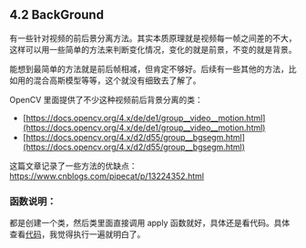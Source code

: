 ## 4.2 BackGround

有一些针对视频的前后景分离方法。其实本质原理就是视频每一帧之间差的不大，这样可以用一些简单的方法来判断变化情况，变化的就是前景，不变的就是背景。

能想到最简单的方法就是前后帧相减，但肯定不够好。后续有一些其他的方法，比如用的混合高斯模型等等，这个就没有细致去了解了。

OpenCV 里面提供了不少这种视频前后背景分离的类：

- [https://docs.opencv.org/4.x/de/de1/group__video__motion.html](https://docs.opencv.org/4.x/de/de1/group__video__motion.html)
- [https://docs.opencv.org/4.x/d2/d55/group__bgsegm.html](https://docs.opencv.org/4.x/d2/d55/group__bgsegm.html)

这篇文章记录了一些方法的优缺点：https://www.cnblogs.com/pipecat/p/13224352.html

### 函数说明：

都是创建一个类，然后类里面直接调用 apply 函数就好，具体还是看代码。具体查看[代码](../code/test_backsub.ipynb)，我觉得执行一遍就明白了。
